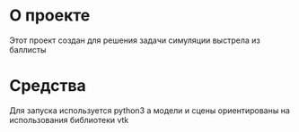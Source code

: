 # О проекте

Этот проект создан для решения задачи симуляции выстрела из баллисты

# Средства

Для запуска используется python3 а модели и сцены ориентированы на использования библиотеки vtk

